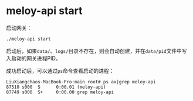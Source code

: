 # meloy-api start

启动网关：

```bash
./meloy-api start
```

启动后，如果`data/`、`logs/`目录不存在，则会自动创建，并在`data/pid`文件中写入启动的网关进程PID。

成功启动后，可以通过`ps`命令查看启动的进程：

```
LiuXiangchaos-MacBook-Pro:main root# ps ax|grep meloy-api
87510 s000  S      0:00.01 (meloy-api)
87749 s000  S+     0:00.00 grep meloy-api
```



